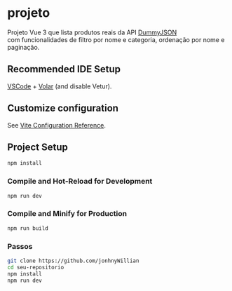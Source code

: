 # projeto

Projeto Vue 3 que lista produtos reais da API [DummyJSON](https://dummyjson.com/products)  
com funcionalidades de filtro por nome e categoria, ordenação por nome e paginação.

## Recommended IDE Setup

[VSCode](https://code.visualstudio.com/) + [Volar](https://marketplace.visualstudio.com/items?itemName=Vue.volar) (and disable Vetur).

## Customize configuration

See [Vite Configuration Reference](https://vite.dev/config/).

## Project Setup

```sh
npm install
```

### Compile and Hot-Reload for Development

```sh
npm run dev
```

### Compile and Minify for Production

```sh
npm run build
```

### Passos

```bash
git clone https://github.com/jonhnyWillian
cd seu-repositorio
npm install
npm run dev
```

